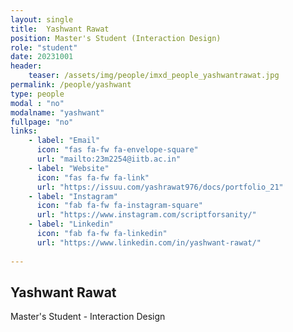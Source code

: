 ```yaml
---
layout: single
title:  Yashwant Rawat
position: Master's Student (Interaction Design)
role: "student"
date: 20231001
header:
    teaser: /assets/img/people/imxd_people_yashwantrawat.jpg
permalink: /people/yashwant
type: people
modal : "no"
modalname: "yashwant"
fullpage: "no"
links:
    - label: "Email"
      icon: "fas fa-fw fa-envelope-square"
      url: "mailto:23m2254@iitb.ac.in"
    - label: "Website"
      icon: "fas fa-fw fa-link"
      url: "https://issuu.com/yashrawat976/docs/portfolio_21"
    - label: "Instagram"
      icon: "fab fa-fw fa-instagram-square"
      url: "https://www.instagram.com/scriptforsanity/"
    - label: "Linkedin"
      icon: "fab fa-fw fa-linkedin"
      url: "https://www.linkedin.com/in/yashwant-rawat/"
      
---
```


## Yashwant Rawat
Master's Student - Interaction Design

